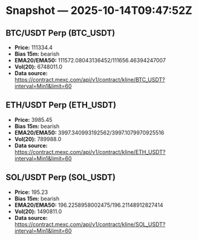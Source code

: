 # Snapshot — 2025-10-14T09:47:52Z

## BTC/USDT Perp (BTC_USDT)
- **Price:** 111334.4
- **Bias 15m:** bearish
- **EMA20/EMA50:** 111572.08043136452/111656.46394247007
- **Vol(20):** 6748011.0
- **Data source:** https://contract.mexc.com/api/v1/contract/kline/BTC_USDT?interval=Min1&limit=60

## ETH/USDT Perp (ETH_USDT)
- **Price:** 3985.45
- **Bias 15m:** bearish
- **EMA20/EMA50:** 3997.340993192562/3997.1079970925516
- **Vol(20):** 789988.0
- **Data source:** https://contract.mexc.com/api/v1/contract/kline/ETH_USDT?interval=Min1&limit=60

## SOL/USDT Perp (SOL_USDT)
- **Price:** 195.23
- **Bias 15m:** bearish
- **EMA20/EMA50:** 196.2258958002475/196.21148912827414
- **Vol(20):** 1490811.0
- **Data source:** https://contract.mexc.com/api/v1/contract/kline/SOL_USDT?interval=Min1&limit=60
